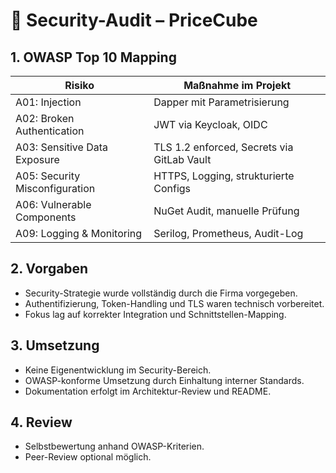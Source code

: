# 🔐 Security-Audit – PriceCube

## 1. OWASP Top 10 Mapping

| Risiko                         | Maßnahme im Projekt                          |
|-------------------------------|-----------------------------------------------|
| A01: Injection                | Dapper mit Parametrisierung                   |
| A02: Broken Authentication    | JWT via Keycloak, OIDC                        |
| A03: Sensitive Data Exposure  | TLS 1.2 enforced, Secrets via GitLab Vault    |
| A05: Security Misconfiguration| HTTPS, Logging, strukturierte Configs         |
| A06: Vulnerable Components    | NuGet Audit, manuelle Prüfung                 |
| A09: Logging & Monitoring     | Serilog, Prometheus, Audit-Log                |

## 2. Vorgaben
- Security-Strategie wurde vollständig durch die Firma vorgegeben.
- Authentifizierung, Token-Handling und TLS waren technisch vorbereitet.
- Fokus lag auf korrekter Integration und Schnittstellen-Mapping.

## 3. Umsetzung
- Keine Eigenentwicklung im Security-Bereich.
- OWASP-konforme Umsetzung durch Einhaltung interner Standards.
- Dokumentation erfolgt im Architektur-Review und README.

## 4. Review
- Selbstbewertung anhand OWASP-Kriterien.
- Peer-Review optional möglich.
